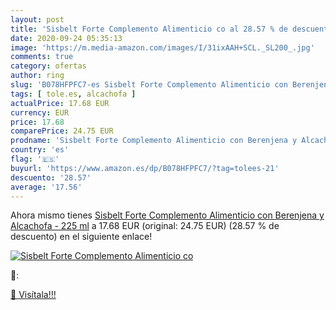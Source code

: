 ```yaml
---
layout: post
title: 'Sisbelt Forte Complemento Alimenticio co al 28.57 % de descuento'
date: 2020-09-24 05:35:13
image: 'https://m.media-amazon.com/images/I/31ixAAH+SCL._SL200_.jpg'
comments: true
category: ofertas
author: ring
slug: 'B078HFPFC7-es Sisbelt Forte Complemento Alimenticio con Berenjena y...'
tags: [ tole.es, alcachofa ]
actualPrice: 17.68 EUR
currency: EUR
price: 17.68
comparePrice: 24.75 EUR
prodname: 'Sisbelt Forte Complemento Alimenticio con Berenjena y Alcachofa - 225 ml'
country: 'es'
flag: '🇪🇸'
buyurl: 'https://www.amazon.es/dp/B078HFPFC7/?tag=tolees-21'
descuento: '28.57'
average: '17.56'
---
```


Ahora mismo tienes [Sisbelt Forte Complemento Alimenticio con Berenjena y Alcachofa - 225 ml](https://www.amazon.es/dp/B078HFPFC7/?tag=tolees-21) a 17.68 EUR (original: 24.75 EUR) (28.57 %  de descuento) en el siguiente enlace!

[![Sisbelt Forte Complemento Alimenticio co](https://m.media-amazon.com/images/I/31ixAAH+SCL._SL200_.jpg)](https://www.amazon.es/dp/B078HFPFC7/?tag=tolees-21)

🔎:


[🛒 Visítala!!!](https://www.amazon.es/dp/B078HFPFC7/?tag=tolees-21)
